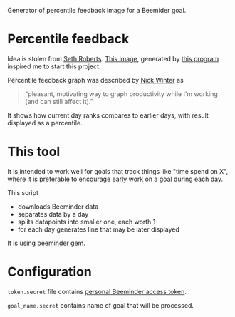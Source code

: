 Generator of percentile feedback image for a Beemider goal.

# Percentile feedback

Idea is stolen from [Seth Roberts](http://archives.sethroberts.net/blog/2011/05/01/percentile-feedback-and-productivity/). [This image](inspiration.png), generated by [this program](https://github.com/nslater/percentile-feedback) inspired me to start this project.

Percentile feedback graph was described by [Nick Winter](http://www.nickwinter.net/codecombat-stats) as

> "pleasant, motivating way to graph productivity while I'm working (and can still affect it)."

It shows how current day ranks compares to earlier days, with result displayed as a percentile.

# This tool

It is intended to work well for goals that track things like "time spend on X", where it is preferable to encourage early work on a goal during each day.

This script

 - downloads Beeminder data
 - separates data by a day
 - splits datapoints into smaller one, each worth 1
 - for each day generates line that may be later displayed

It is using [beeminder gem](https://github.com/beeminder/beeminder-gem).

# Configuration

`token.secret` file contains [personal Beeminder access token](http://api.beeminder.com/#auth).

`goal_name.secret` contains name of goal that will be processed.